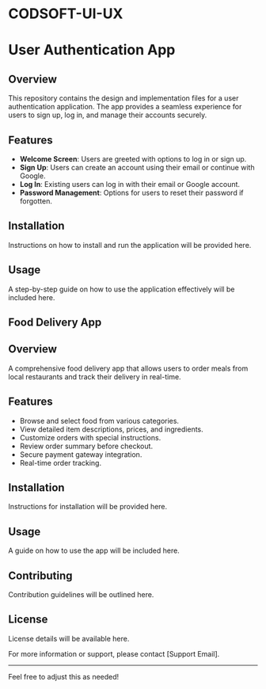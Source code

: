 # CODSOFT-UI-UX


# User Authentication App

## Overview
This repository contains the design and implementation files for a user authentication application. The app provides a seamless experience for users to sign up, log in, and manage their accounts securely.

## Features
- **Welcome Screen**: Users are greeted with options to log in or sign up.
- **Sign Up**: Users can create an account using their email or continue with Google.
- **Log In**: Existing users can log in with their email or Google account.
- **Password Management**: Options for users to reset their password if forgotten.

## Installation
Instructions on how to install and run the application will be provided here.

## Usage
A step-by-step guide on how to use the application effectively will be included here.


## Food Delivery App

## Overview
A comprehensive food delivery app that allows users to order meals from local restaurants and track their delivery in real-time.

## Features
- Browse and select food from various categories.
- View detailed item descriptions, prices, and ingredients.
- Customize orders with special instructions.
- Review order summary before checkout.
- Secure payment gateway integration.
- Real-time order tracking.

## Installation
Instructions for installation will be provided here.

## Usage
A guide on how to use the app will be included here.

## Contributing
Contribution guidelines will be outlined here.

## License
License details will be available here.

For more information or support, please contact [Support Email].

---

Feel free to adjust this as needed!
